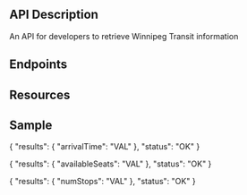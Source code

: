 ## API Description
An API for developers to retrieve Winnipeg Transit information

## Endpoints


## Resources

## Sample

{
    "results": {
        "arrivalTime": "VAL"
    },
    "status": "OK"
}

{
    "results": {
        "availableSeats": "VAL"
    },
    "status": "OK"
}

{
    "results": {
        "numStops": "VAL"
    },
    "status": "OK"
}
